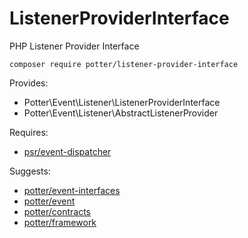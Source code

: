 # ListenerProviderInterface
PHP Listener Provider Interface

`composer require potter/listener-provider-interface`

Provides:
 * Potter\Event\Listener\ListenerProviderInterface
 * Potter\Event\Listener\AbstractListenerProvider

Requires:
 * [psr/event-dispatcher](https://github.com/php-fig/event-dispatcher)

Suggests:
 * [potter/event-interfaces](https://github.com/jaypotter/EventInterfaces)
 * [potter/event](https://github.com/jaypotter/Event)
 * [potter/contracts](https://github.com/jaypotter/Contracts)
 * [potter/framework](https://github.com/jaypotter/Framework)